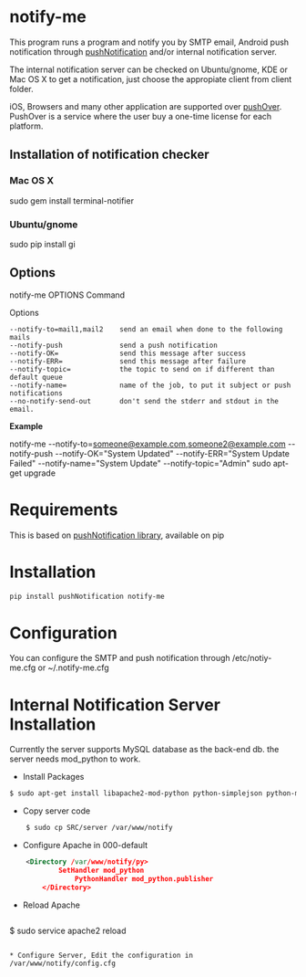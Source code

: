 # notify-me

This program runs a program and notify you by SMTP email, Android push notification through [pushNotification](https://github.com/mkalioby/Python_Notifications) and/or internal notification server.

The internal notification server can be checked on Ubuntu/gnome, KDE or Mac OS X to get a notification, just choose the appropiate client from client folder.

iOS, Browsers and many other application are supported over [pushOver](https://pushover.net/). PushOver is a service where the user buy a one-time license for each platform.


## Installation of notification checker 

### Mac OS X

sudo gem install terminal-notifier

### Ubuntu/gnome
sudo pip install gi

## Options


 notify-me OPTIONS Command

 Options

    --notify-to=mail1,mail2    send an email when done to the following mails
    --notify-push              send a push notification
    --notify-OK=               send this message after success
    --notify-ERR=              send this message after failure
    --notify-topic=            the topic to send on if different than default queue
    --notify-name=             name of the job, to put it subject or push notifications
    --no-notify-send-out       don't send the stderr and stdout in the email.
    
 
 
 **Example**

 notify-me  --notify-to=someone@example.com,someone2@example.com --notify-push --notify-OK="System Updated" --notify-ERR="System Update Failed" --notify-name="System Update" --notify-topic="Admin" sudo apt-get upgrade

# Requirements

This is based on [pushNotification library](https://pypi.python.org/pypi?name=pushNotification), available on pip

# Installation

```sh
pip install pushNotification notify-me
```

# Configuration

You can configure the SMTP and push notification through /etc/notiy-me.cfg or ~/.notify-me.cfg

# Internal Notification Server Installation

Currently the server supports MySQL database as the back-end db. the server needs mod_python to work.

* Install Packages
```sh
$ sudo apt-get install libapache2-mod-python python-simplejson python-mysqldb
```
* Copy server code
```sh
	$ sudo cp SRC/server /var/www/notify
```
* Configure Apache in 000-default
```xml
	<Directory /var/www/notify/py>
         	SetHandler mod_python
                PythonHandler mod_python.publisher
        </Directory>
```

* Reload Apache
  
  ```sh 
 $ sudo service apache2 reload
 ```
 
* Configure Server, Edit the configuration in /var/www/notify/config.cfg
     



